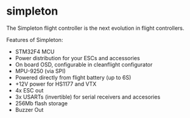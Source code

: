 # simpleton

The Simpleton flight controller is the next evolution in flight controllers.

Features of Simpleton:

* STM32F4 MCU
* Power distribution for your ESCs and accessories
* On board OSD, configurable in cleanflight configurator
* MPU-9250 (via SPI)
* Powered directly from flight battery (up to 6S)
* +12V power for HS1177 and VTX
* 4x ESC out
* 3x USARTs (invertible) for serial receivers and accesories
* 256Mb flash storage
* Buzzer Out
